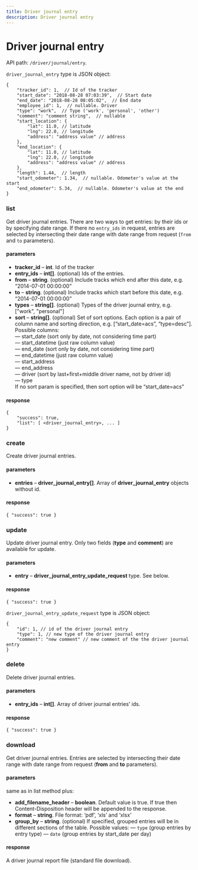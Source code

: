 ```yaml
---
title: Driver journal entry
description: Driver journal entry
---
```


# Driver journal entry

API path: `/driver/journal/entry`.

`driver_journal_entry` type is JSON object:

```json5
{
    "tracker_id": 1,  // Id of the tracker
    "start_date": "2018-08-28 07:03:39",  // Start date
    "end_date": "2018-08-28 08:05:02",  // End date
    "employee_id": 1,  // nullable. Driver
    "type": "work",  // Type ('work', 'personal', 'other')
    "comment": "comment string",  // nullable
    "start_location": {
        "lat": 11.0, // latitude
        "lng": 22.0, // longitude
        "address": "address value" // address
    },
    "end_location": {
        "lat": 11.0, // latitude
        "lng": 22.0, // longitude
        "address": "address value" // address
    },
    "length": 1.44,  // length
    "start_odometer": 1.34,  // nullable. Odometer's value at the start
    "end_odometer": 5.34,  // nullable. Odometer's value at the end
}
```

### list

Get driver journal entries. 
There are two ways to get entries: by their ids or by specifying date range.
If there no `entry_ids` in request, entries are selected by intersecting their date range with date range from request (`from` and `to` parameters).

#### parameters

*   **tracker_id** – **int**. Id of the tracker
*   **entry_ids** – **int\[\]**. (optional) Ids of the entries.
*   **from** – **string**. (optional) Include tracks which end after this date, e.g. “2014-07-01 00:00:00”
*   **to** – **string**. (optional) Include tracks which start before this date, e.g. “2014-07-01 00:00:00”
*   **types** – **string[\]**. (optional) Types of the driver journal entry, e.g. \[\"work\", \"personal\"\]
*   **sort** – **string\[\]**. (optional) Set of sort options. Each option is a pair of column name and sorting direction, e.g. \[“start_date=acs”, “type=desc”\]. Possible columns:
    <br> — start_date (sort only by date, not considering time part)
    <br> — start_datetime (just raw column value)
    <br> — end_date (sort only by date, not considering time part)
    <br> — end_datetime (just raw column value)
    <br> — start_address
    <br> — end_address
    <br> — driver (sort by last+first+middle driver name, not by driver id)
    <br> — type
    <br> If no sort param is specified, then sort option will be “start_date=acs”

#### response

```json5
{
    "success": true,
    "list": [ <driver_journal_entry>, ... ]
}
```

### create

Create driver journal entries.

#### parameters

*   **entries** – **driver\_journal\_entry\[\]**. Array of **driver\_journal\_entry** objects without id.

#### response

```json5
{ "success": true }
```

### update

Update driver journal entry. Only two fields (**type** and **comment**) are available for update.

#### parameters

*   **entry** – **driver\_journal\_entry\_update\_request** type. See below.

#### response

```json5
{ "success": true }
```


`driver_journal_entry_update_request` type is JSON object:

```json5
{
    "id": 1, // id of the driver journal entry
    "type": 1, // new type of the driver journal entry
    "comment": "new comment" // new comment of the the driver journal entry
}
```

### delete

Delete driver journal entries.

#### parameters

*   **entry_ids** – **int\[\]**. Array of driver journal entries’ ids.

#### response

```json5
{ "success": true }
```

### download

Get driver journal entries. Entries are selected by intersecting their date range with date range from request (**from** and **to** parameters).


#### parameters

same as in list method plus:

*   **add_filename_header** – **boolean**. Default value is true. If true then Content-Disposition header will be appended to the response.
*   **format** – **string**. File format: ‘pdf’, ‘xls’ and ‘xlsx’
*   **group_by** – **string**. (optional) If specified, grouped entries will be in different sections of the table.
    Possible values:
    — `type` (group entries by entry type)
    — `date` (group entries by start_date per day)

#### response

A driver journal report file (standard file download).
